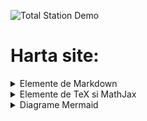 ![Total Station Demo](https://metricop.com/cdn/shop/articles/trimble-total-station.jpg?v=1677673954&width=1100)

# Harta site:

<details>

<summary>Elemente de Markdown</summary>


<a href="/markdown1"> Markdown 1: Capitole, subcapitole, sectiuni si paragrafe </a>
<br>

<a href="markdown2"> Markdown 2: Formatarea textului cu Markdown</a>
<br>

<a href="markdown3"> Markdown 3: Inserare cod de programare</a>
<br>

<a href="markdown4"> Markdown 4: Crearea legaturilor Markdown</a>
<br>

<!-- [Markdown 1: Capitole, subcapitole, sectiuni si paragrafe](markdown1.md)


[Markdown 2: Formatarea textului cu Markdown](markdown2.md)

[Markdown 2: Elemente avansate de Markdown (demo 'md' page)](avansate.md)

[Markdown 3: Inserare cod de programare](/markdown3.md)

[Markdown 4: Crearea legaturilor Markdown](/markdown4.md) -->

</details>


<details> 

<br>

<summary> Elemente de TeX si MathJax </summary>


<a href="mathjax"> MathJax 1: Formule cu TeX si MathJax </a>
<br>

<a href="mathjax2"> MathJax 2: Matrice si ecuatii cu TeX si MathJax </a>
<br>

<!-- [MathJax 1: Formule cu TeX si MathJax](mathjax.md)

[MathJax 2: Matrice si ecuatii cu TeX si MathJax](mathjax2.md) -->

</details>


<details>

<summary> Diagrame Mermaid </summary>

<a href="/diagrame/mermaid"> Diagrame Mermaid </a>
<br>

<!-- [Diagrame Mermaid](/diagrame/mermaid.md) -->

</details>



